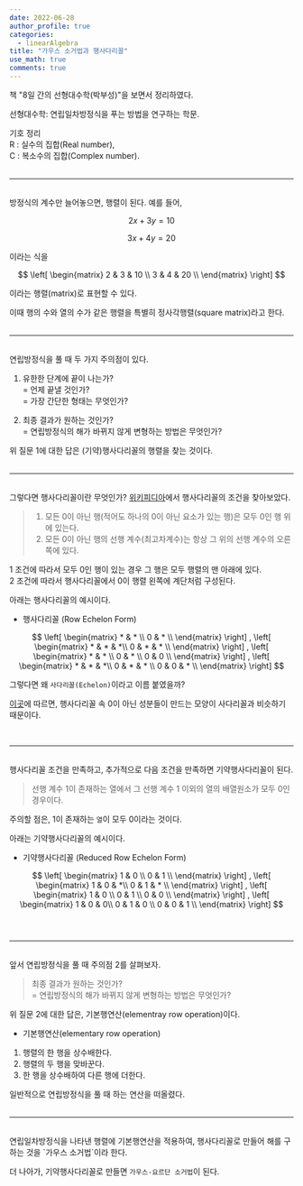 ```yaml
---
date: 2022-06-28
author_profile: true
categories:
  - linearAlgebra
title: "가우스 소거법과 행사다리꼴"
use_math: true
comments: true
---
```


책 "8일 간의 선형대수학(박부성)"을 보면서 정리하였다.

선형대수학:  연립일차방정식을 푸는 방법을 연구하는 학문.

기호 정리  
R : 실수의 집합(Real number),  
C : 복소수의 집합(Complex number).  
<br/>

---

<br/>방정식의 계수만 늘어놓으면, 행렬이 된다. 예를 들어,

$$
2x + 3y = 10
$$  

$$
3x + 4y = 20
$$

이라는 식을

$$ 
\left[
\begin{matrix}
    2 & 3 & 10 \\
    3 & 4 & 20 \\
\end{matrix}
\right] 
$$

이라는 행렬(matrix)로 표현할 수 있다.

이때 행의 수와 열의 수가 같은 행렬을 특별히 정사각행렬(square matrix)라고 한다.  
<br/>

---

<br/>연립방정식을 풀 때 두 가지 주의점이 있다. 

1. 유한한 단계에 끝이 나는가?   
= 언제 끝낼 것인가?  
= 가장 간단한 형태는 무엇인가?

2. 최종 결과가 원하는 것인가?  
= 연립방정식의 해가 바뀌지 않게 변형하는 방법은 무엇인가?

위 질문 1에 대한 답은 (기약)행사다리꼴의 행렬을 찾는 것이다.  
<br/>

---

<br/>그렇다면 행사다리꼴이란 무엇인가? [위키피디아](https://ko.wikipedia.org/wiki/%EC%82%AC%EB%8B%A4%EB%A6%AC%EA%BC%B4%ED%96%89%EB%A0%AC)에서 행사다리꼴의 조건을 찾아보았다.

> 1. 모든 0이 아닌 행(적어도 하나의 0이 아닌 요소가 있는 행)은 모두 0인 행 위에 있는다.  
> 2. 모든 0이 아닌 행의 선행 계수(최고차계수)는 항상 그 위의 선행 계수의 오른쪽에 있다.  

1 조건에 따라서 모두 0인 행이 있는 경우 그 행은 모두 행렬의 맨 아래에 있다.  
2 조건에 따라서 행사다리꼴에서 0이 행렬 왼쪽에 계단처럼 구성된다.  

아래는 행사다리꼴의 예시이다.

* 행사다리꼴 (Row Echelon Form)

$$
\left[
\begin{matrix}
    * & * \\
    0 & * \\
\end{matrix}
\right] 
,
\left[
\begin{matrix}
    * & * & *\\
    0 & * & * \\
\end{matrix}
\right] 
,
\left[
\begin{matrix}
    * & * \\
    0 & * \\
    0 & 0 \\
\end{matrix}
\right] 
,
\left[
\begin{matrix}
    * & * & *\\
    0 & * & * \\
    0 & 0 & * \\
\end{matrix}
\right] 
$$

그렇다면 왜 `사다리꼴(Echelon)`이라고 이름 붙였을까?

[이곳](https://gosamy.tistory.com/22)에 따르면, 행사다리꼴 속 0이 아닌 성분들이 만드는 모양이 사다리꼴과 비슷하기 때문이다.  

<br/>

---

<br/>행사다리꼴 조건을 만족하고, 추가적으로 다음 조건을 만족하면 기약행사다리꼴이 된다.

> 선행 계수 1이 존재하는 열에서 그 선행 계수 1 이외의 열의 배열원소가 모두 0인 경우이다.

주의할 점은, 1이 존재하는 `열`이 모두 0이라는 것이다.

아래는 기약행사다리꼴의 예시이다.

* 기약행사다리꼴 (Reduced Row Echelon Form)

$$ \left[
\begin{matrix}
    1 & 0 \\
    0 & 1 \\
\end{matrix}
\right] 
,
\left[
\begin{matrix}
    1 & 0 & *\\
    0 & 1 & * \\
\end{matrix}
\right] 
,
\left[
\begin{matrix}
    1 & 0 \\
    0 & 1 \\
    0 & 0 \\
\end{matrix}
\right] 
,
\left[
\begin{matrix}
    1 & 0 & 0\\
    0 & 1 & 0 \\
    0 & 0 & 1 \\
\end{matrix}
\right] 
$$  
<br/>

---

<br/>
앞서 연립방정식을 풀 때 주의점 2를 살펴보자.

> 최종 결과가 원하는 것인가?  
> = 연립방정식의 해가 바뀌지 않게 변형하는 방법은 무엇인가?

위 질문 2에 대한 답은, 기본행연산(elementray row operation)이다.

* 기본행연산(elementary row operation)
1. 행렬의 한 행을 상수배한다.  
2. 행렬의 두 행을 맞바꾼다.  
3. 한 행을 상수배하여 다른 행에 더한다.  

일반적으로 연립방정식을 풀 때 하는 연산을 떠올렸다.  
<br/>

---

<br/>
연립일차방정식을 나타낸 행렬에 기본행연산을 적용하여, 행사다리꼴로 만들어 해를 구하는 것을 `가우스 소거법`이라 한다.

더 나아가, 기약행사다리꼴로 만들면 `가우스-요르단 소거법`이 된다.

